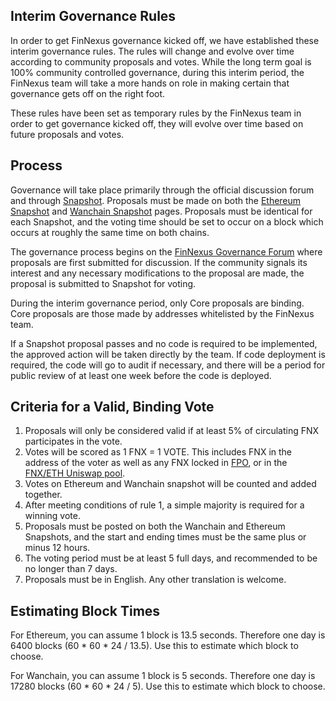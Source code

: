 ## Interim Governance Rules

In order to get FinNexus governance kicked off, we have established these interim governance rules. The rules will change and evolve over time according to community proposals and votes. While the long term goal is 100% community controlled governance, during this interim period, the FinNexus team will take a more hands on role in making certain that governance gets off on the right foot. 

These rules have been set as temporary rules by the FinNexus team in order to get governance kicked off, they will evolve over time based on future proposals and votes. 

## Process

Governance will take place primarily through the official discussion forum and through [Snapshot](https://snapshot.page/). Proposals must be made on both the [Ethereum Snapshot](https://snapshot.page/#/finnexus) and [Wanchain Snapshot](https://vote.wandevs.org/#/) pages. Proposals must be identical for each Snapshot, and the voting time should be set to occur on a block which occurs at roughly the same time on both chains.

The governance process begins on the [FinNexus Governance Forum](https://forum.finnexus.io/) where proposals are first submitted for discussion. If the community signals its interest and any necessary modifications to the proposal are made, the proposal is submitted to Snapshot for voting.

During the interim governance period, only Core proposals are binding. Core proposals are those made by addresses whitelisted by the FinNexus team.

If a Snapshot proposal passes and no code is required to be implemented, the approved action will be taken directly by the team. If code deployment is required, the code will go to audit if necessary, and there will be a period for public review of at least one week before the code is deployed.

## Criteria for a Valid, Binding Vote

1. Proposals will only be considered valid if at least 5% of circulating FNX participates in the vote.
2. Votes will be scored as 1 FNX = 1 VOTE. This includes FNX in the address of the voter as well as any FNX locked in [FPO](https://options.finnexus.io/), or in the [FNX/ETH Uniswap pool](https://info.uniswap.org/pair/0x722885cab8be10b27f359fcb225808fe2af07b16).
3. Votes on Ethereum and Wanchain snapshot will be counted and added together.
4. After meeting conditions of rule 1, a simple majority is required for a winning vote.
5. Proposals must be posted on both the Wanchain and Ethereum Snapshots, and the start and ending times must be the same plus or minus 12 hours.
6. The voting period must be at least 5 full days, and recommended to be no longer than 7 days.
7. Proposals must be in English. Any other translation is welcome.


## Estimating Block Times

For Ethereum, you can assume 1 block is 13.5 seconds. Therefore one day is 6400 blocks (60 * 60 * 24 / 13.5). Use this to estimate which block to choose.

For Wanchain, you can assume 1 block is 5 seconds. Therefore one day is 17280 blocks (60 * 60 * 24 / 5). Use this to estimate which block to choose.